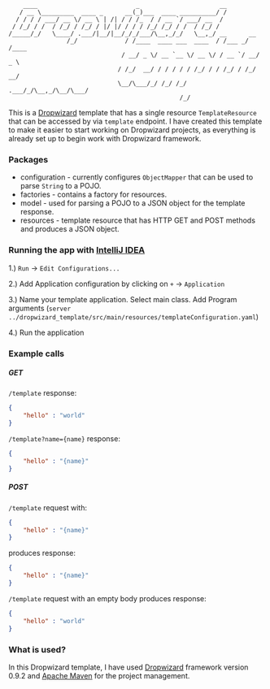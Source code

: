 ```
    ____                           _                      __
   / __ \_________  ____ _      __(_)___  ____ __________/ /
  / / / / ___/ __ \/ __ \ | /| / / /_  / / __ `/ ___/ __  /
 / /_/ / /  / /_/ / /_/ / |/ |/ / / / /_/ /_/ / /  / /_/ /
/_____/_/   \____/ .___/|__/|__/_/_/___/\__,_/_/   \__,_/ __      __
                /_/             / /____  ____ ___  ____  / /___ _/ /____
                               / __/ _ \/ __ `__ \/ __ \/ / __ `/ __/ _ \
                              / /_/  __/ / / / / / /_/ / / /_/ / /_/  __/
                              \__/\___/_/ /_/ /_/ .___/_/\__,_/\__/\___/
                                               /_/
```
This is a [Dropwizard] template that has a single resource `TemplateResource` that can be accessed by via `template` endpoint. I have created this template to make it easier to start working on Dropwizard projects, as everything is already set up to begin work with Dropwizard framework.

### Packages
* configuration - currently configures `ObjectMapper` that can be used to parse `String` to a POJO.
* factories - contains a factory for resources.
* model - used for parsing a POJO to a JSON object for the template response.
* resources - template resource that has HTTP GET and POST methods and produces a JSON object.

### Running the app with [IntelliJ IDEA]
1.) `Run` -> `Edit Configurations...`

2.) Add Application configuration by clicking on `+` -> `Application`

3.) Name your template application. Select main class.
Add Program arguments (`server ../dropwizard_template/src/main/resources/templateConfiguration.yaml`)

4.) Run the application

### Example calls
##### GET
`/template` response:
```json
{
    "hello" : "world"
}
```

`/template?name={name}` response:
```json
{
    "hello" : "{name}"
}
```
##### POST
`/template` request with:
```json
{
    "hello" : "{name}"
}
```
produces response:
```json
{
    "hello" : "{name}"
}
```
`/template` request with an empty body produces response:
```json
{
    "hello" : "world"
}
```

### What is used?
In this Dropwizard template, I have used [Dropwizard] framework version 0.9.2 and [Apache Maven] for the project management.

[Dropwizard]: <http://www.dropwizard.io/0.9.2/docs/>
[Apache Maven]: <https://maven.apache.org/>
[IntelliJ IDEA]: <https://www.jetbrains.com/idea/>